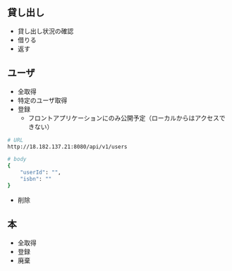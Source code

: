 ## 貸し出し
* 貸し出し状況の確認
* 借りる
* 返す

## ユーザ
* 全取得
* 特定のユーザ取得
* 登録
    * フロントアプリケーションにのみ公開予定（ローカルからはアクセスできない）
```sh
# URL
http://18.182.137.21:8080/api/v1/users

# body
{
    "userId": "",
    "isbn": ""
}
```
* 削除

## 本
* 全取得
* 登録
* 廃棄

